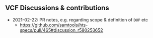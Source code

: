 ## VCF Discussions & contributions

* 2021-02-22: PR notes, e.g. regarding scope & definition of `DUP` etc
  - https://github.com/samtools/hts-specs/pull/465#discussion_r580253652
